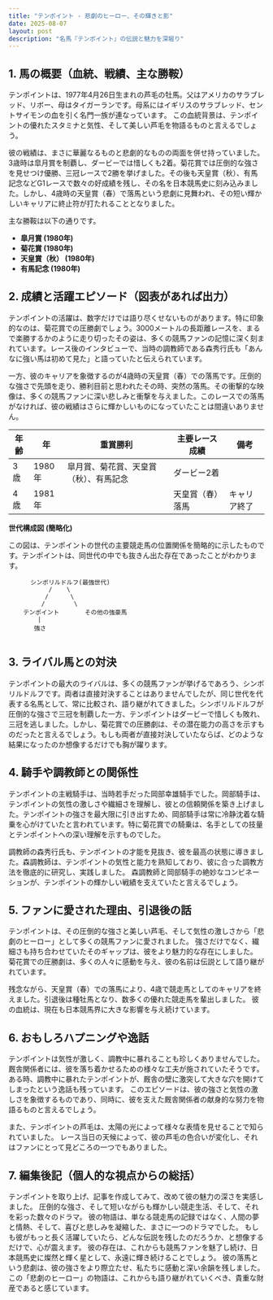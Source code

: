 ```yaml
---
title: "テンポイント - 悲劇のヒーロー、その輝きと影"
date: 2025-08-07
layout: post
description: "名馬『テンポイント』の伝説と魅力を深堀り"
---
```


## 1. 馬の概要（血統、戦績、主な勝鞍）

テンポイントは、1977年4月26日生まれの芦毛の牡馬。父はアメリカのサラブレッド、リボー、母はタイガーランです。母系にはイギリスのサラブレッド、セントサイモンの血を引く名門一族が連なっています。  この血統背景は、テンポイントの優れたスタミナと気性、そして美しい芦毛を物語るものと言えるでしょう。

彼の戦績は、まさに華麗なるものと悲劇的なものの両面を併せ持っていました。3歳時は皐月賞を制覇し、ダービーでは惜しくも2着。菊花賞では圧倒的な強さを見せつけ優勝、三冠レースで2勝を挙げました。その後も天皇賞（秋）、有馬記念などG1レースで数々の好成績を残し、その名を日本競馬史に刻み込みました。しかし、4歳時の天皇賞（春）で落馬という悲劇に見舞われ、その短い輝かしいキャリアに終止符が打たれることとなりました。


主な勝鞍は以下の通りです。

* **皐月賞 (1980年)**
* **菊花賞 (1980年)**
* **天皇賞（秋） (1980年)**
* **有馬記念 (1980年)**


## 2. 成績と活躍エピソード（図表があれば出力）

テンポイントの活躍は、数字だけでは語り尽くせないものがあります。特に印象的なのは、菊花賞での圧勝劇でしょう。3000メートルの長距離レースを、まるで楽勝するかのように走り切ったその姿は、多くの競馬ファンの記憶に深く刻まれています。レース後のインタビューで、当時の調教師である森秀行氏も「あんなに強い馬は初めて見た」と語っていたと伝えられています。

一方、彼のキャリアを象徴するのが4歳時の天皇賞（春）での落馬です。圧倒的な強さで先頭を走り、勝利目前と思われたその時、突然の落馬。その衝撃的な映像は、多くの競馬ファンに深い悲しみと衝撃を与えました。このレースでの落馬がなければ、彼の戦績はさらに輝かしいものになっていたことは間違いありません。


| 年齢 | 年 | 重賞勝利 | 主要レース成績 | 備考 |
|---|---|---|---|---|
| 3歳 | 1980年 | 皐月賞、菊花賞、天皇賞（秋）、有馬記念 | ダービー2着 |  |
| 4歳 | 1981年 |  | 天皇賞（春）落馬 |  キャリア終了 |


**世代構成図 (簡略化)**

この図は、テンポイントの世代の主要競走馬の位置関係を簡略的に示したものです。テンポイントは、同世代の中でも抜きん出た存在であったことがわかります。

```
      シンボリルドルフ(最強世代)
           /    \
          /      \
         /        \
    テンポイント       その他の強豪馬
        |
       強さ


```


## 3. ライバル馬との対決

テンポイントの最大のライバルは、多くの競馬ファンが挙げるであろう、シンボリルドルフです。両者は直接対決することはありませんでしたが、同じ世代を代表する名馬として、常に比較され、語り継がれてきました。シンボリルドルフが圧倒的な強さで三冠を制覇した一方、テンポイントはダービーで惜しくも敗れ、三冠を逃しました。しかし、菊花賞での圧勝劇は、その潜在能力の高さを示すものだったと言えるでしょう。もしも両者が直接対決していたならば、どのような結果になったのか想像するだけでも胸が躍ります。


## 4. 騎手や調教師との関係性

テンポイントの主戦騎手は、当時若手だった岡部幸雄騎手でした。岡部騎手は、テンポイントの気性の激しさや繊細さを理解し、彼との信頼関係を築き上げました。テンポイントの強さを最大限に引き出すため、岡部騎手は常に冷静沈着な騎乗を心がけていたと言われています。特に菊花賞での騎乗は、名手としての技量とテンポイントへの深い理解を示すものでした。


調教師の森秀行氏も、テンポイントの才能を見抜き、彼を最高の状態に導きました。森調教師は、テンポイントの気性と能力を熟知しており、彼に合った調教方法を徹底的に研究し、実践しました。  森調教師と岡部騎手の絶妙なコンビネーションが、テンポイントの輝かしい戦績を支えていたと言えるでしょう。


## 5. ファンに愛された理由、引退後の話

テンポイントは、その圧倒的な強さと美しい芦毛、そして気性の激しさから「悲劇のヒーロー」として多くの競馬ファンに愛されました。  強さだけでなく、繊細さも持ち合わせていたそのギャップは、彼をより魅力的な存在にしました。  菊花賞での圧勝劇は、多くの人々に感動を与え、彼の名前は伝説として語り継がれています。

残念ながら、天皇賞（春）での落馬により、4歳で競走馬としてのキャリアを終えました。引退後は種牡馬となり、数多くの優れた競走馬を輩出しました。  彼の血統は、現在も日本競馬界に大きな影響を与え続けています。


## 6. おもしろハプニングや逸話

テンポイントは気性が激しく、調教中に暴れることも珍しくありませんでした。  厩舎関係者には、彼を落ち着かせるための様々な工夫が施されていたそうです。  ある時、調教中に暴れたテンポイントが、厩舎の壁に激突して大きな穴を開けてしまったという逸話も残っています。  このエピソードは、彼の強さと気性の激しさを象徴するものであり、同時に、彼を支えた厩舎関係者の献身的な努力を物語るものと言えるでしょう。


また、テンポイントの芦毛は、太陽の光によって様々な表情を見せることで知られていました。  レース当日の天候によって、彼の芦毛の色合いが変化し、それはファンにとって見どころの一つでもありました。


## 7. 編集後記（個人的な視点からの総括）

テンポイントを取り上げ、記事を作成してみて、改めて彼の魅力の深さを実感しました。  圧倒的な強さ、そして短いながらも輝かしい競走生活、そして、それを彩った数々のドラマ。  彼の物語は、単なる競走馬の記録ではなく、人間の夢と情熱、そして、喜びと悲しみを凝縮した、まさに一つのドラマでした。  もしも彼がもっと長く活躍していたら、どんな伝説を残したのだろうか、と想像するだけで、心が震えます。  彼の存在は、これからも競馬ファンを魅了し続け、日本競馬史に燦然と輝く星として、永遠に輝き続けることでしょう。  彼の落馬という悲劇は、彼の強さをより際立たせ、私たちに感動と深い余韻を残しました。  この「悲劇のヒーロー」の物語は、これからも語り継がれていくべき、貴重な財産であると感じています。
